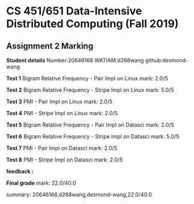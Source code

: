 # CS 451/651 Data-Intensive Distributed Computing (Fall 2019)
## Assignment 2 Marking

**Student details**
Number:20646168
WATIAM:d268wang
github:desmond-wang

**Test 1** Bigram Relative Frequency - Pair Impl on Linux mark: 2.0/5

**Test 2** Bigram Relative Frequency - Stripe Impl on Linux mark: 5.0/5

**Test 3** PMI - Pair Impl on Linux mark: 2.0/5

**Test 4** PMI - Stripe Impl on Linux mark: 2.0/5

**Test 5** Bigram Relative Frequency - Pair Impl on Datasci mark: 2.0/5

**Test 6** Bigram Relative Frequency - Stripe Impl on Datasci mark: 5.0/5

**Test 7** PMI - Pair Impl on Datasci mark: 2.0/5

**Test 8** PMI - Stripe Impl on Datasci mark: 2.0/5

**feedback :** 

**Final grade**
mark: 22.0/40.0

summary: 20646168,d268wang,desmond-wang,22.0/40.0
